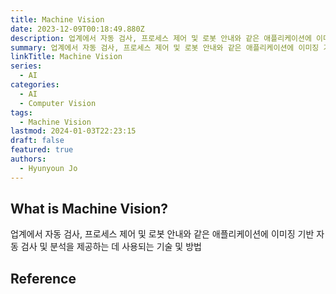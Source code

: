 ```yaml
---
title: Machine Vision
date: 2023-12-09T00:18:49.880Z
description: 업계에서 자동 검사, 프로세스 제어 및 로봇 안내와 같은 애플리케이션에 이미징 기반 자동 검사 및 분석을 제공하는 데 사용되는 기술 및 방법
summary: 업계에서 자동 검사, 프로세스 제어 및 로봇 안내와 같은 애플리케이션에 이미징 기반 자동 검사 및 분석을 제공하는 데 사용되는 기술 및 방법
linkTitle: Machine Vision
series:
  - AI
categories:
  - AI
  - Computer Vision
tags:
  - Machine Vision
lastmod: 2024-01-03T22:23:15
draft: false
featured: true
authors:
  - Hyunyoun Jo
---
```


## What is Machine Vision?

업계에서 자동 검사, 프로세스 제어 및 로봇 안내와 같은 애플리케이션에 이미징 기반 자동 검사 및 분석을 제공하는 데 사용되는 기술 및 방법

## Reference
